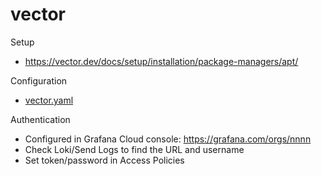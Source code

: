 # vector

Setup
* https://vector.dev/docs/setup/installation/package-managers/apt/

Configuration
* [vector.yaml
](https://github.com/ariniemi/vector/blob/main/vector.yaml)

Authentication
* Configured in Grafana Cloud console: https://grafana.com/orgs/nnnn
* Check Loki/Send Logs to find the URL and username
* Set token/password in Access Policies
